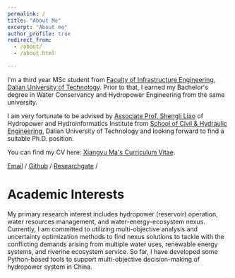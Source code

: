 ```yaml
---
permalink: /
title: "About Me"
excerpt: "About me"
author_profile: true
redirect_from: 
  - /about/
  - /about.html

---
```




I'm a third year MSc student from [Faculty of Infrastructure Engineering](https://sche.dlut.edu.cn/English.htm), [Dalian University of Technology](https://en.dlut.edu.cn/). Prior to that, I earned my Bachelor's degree in Water Conservancy and Hydropower Engineering from the same university. 

I am very fortunate to be advised by [Associate Prof. Shengli Liao](http://faculty.dlut.edu.cn/2009015007/en/index/694157/list/index.htm) of Hydropower and Hydroinformatics Institute from [School of Civil & Hydraulic Engineering](https://cs.pku.edu.cn/), Dalian University of Technology and looking forward to find a suitable Ph.D. position.

You can find my CV here: [Xiangyu Ma's Curriculum Vitae](../assets/Curriculum_Vitae.pdf).

[Email](mailto:XiangyuMa_DUT@outlook.com) / [Github](https://github.com/Prelude0324) / [Researchgate](https://www.researchgate.net/profile/Xiangyu-Ma-21) /

# Academic Interests

My primary research interest includes hydropower (reservoir) operation, water resources management, and water-energy-ecosystem nexus. Currently, I am committed to utilizing multi-objective analysis and uncertainty optimization methods to find nexus solutions to tackle with the conflicting demands arising from multiple water uses, renewable energy systems, and riverine ecosystem service. So far, I have developed some Python-based tools to support multi-objective decision-making of hydropower system in China.


